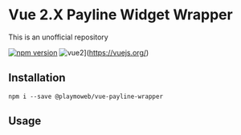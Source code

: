 # Vue 2.X Payline Widget Wrapper

This is an unofficial repository

[![npm version](https://badge.fury.io/js/vue-payline-wrapper.svg)](https://www.npmjs.com/package/@playmoweb/vue-payline-wrapper)
![vue2](https://img.shields.io/badge/vue-2.2+-brightgreen.svg)](https://vuejs.org/)

## Installation

```shell
npm i --save @playmoweb/vue-payline-wrapper
```

## Usage

```vue

```
